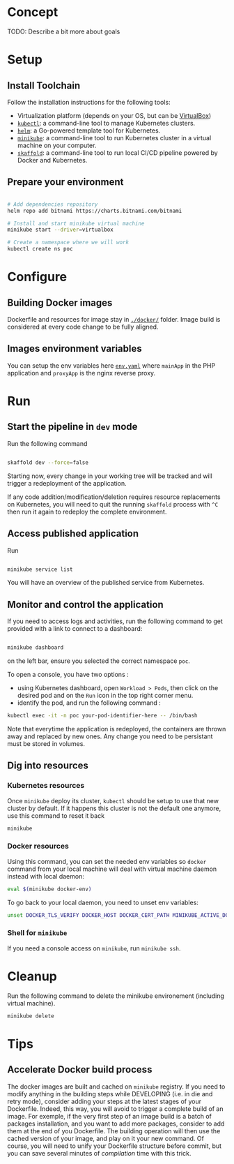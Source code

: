 # Concept

TODO: Describe a bit more about goals


# Setup

## Install Toolchain

Follow the installation instructions for the following tools:
* Virtualization platform (depends on your OS, but can be [VirtualBox](https://www.virtualbox.org/))
* [`kubectl`](https://kubernetes.io/docs/tasks/tools/install-kubectl/): a command-line tool to manage Kubernetes clusters.
* [`helm`](https://helm.sh/docs/intro/install/): a Go-powered template tool for Kubernetes.
* [`minikube`](https://kubernetes.io/docs/tasks/tools/install-minikube/): a command-line tool to run Kubernetes cluster in a virtual machine on your computer.
* [`skaffold`](https://skaffold.dev/docs/install/): a command-line tool to run local CI/CD pipeline powered by Docker and Kubernetes.

## Prepare your environment

```bash

# Add dependencies repository
helm repo add bitnami https://charts.bitnami.com/bitnami 

# Install and start minikube virtual machine
minikube start --driver=virtualbox

# Create a namespace where we will work
kubectl create ns poc

```

# Configure

## Building Docker images

Dockerfile and resources for image stay in [`./docker/`](./docker/) folder. Image build is considered at every code change to be fully aligned.

## Images environment variables

You can setup the env variables here [`env.yaml`](./env.yaml) where `mainApp` in the PHP application and `proxyApp` is the nginx reverse proxy.

# Run

## Start the pipeline in `dev` mode

Run the following command

```bash

skaffold dev --force=false

```

Starting now, every change in your working tree will be tracked and will trigger a redeployment of the application.

If any code addition/modification/deletion requires resource replacements on Kubernetes, you will need to quit the running `skaffold` process with `^C` then run it again to redeploy the complete environment.

## Access published application

Run 

```bash

minikube service list

```

You will have an overview of the published service from Kubernetes.

## Monitor and control the application

If you need to access logs and activities, run the following command to get provided with a link to connect to a dashboard:

```bash

minikube dashboard

```
on the left bar, ensure you selected the correct namespace `poc`. 

To open a console, you have two options :
* using Kubernetes dashboard, open `Workload > Pods`, then click on the desired pod and on the `Run` icon in the top right corner menu.
* identify the pod, and run the following command :
```bash
kubectl exec -it -n poc your-pod-identifier-here -- /bin/bash
```

Note that everytime the application is redeployed, the containers are thrown away and replaced by new ones. Any change you need to be persistant must be stored in volumes.

## Dig into resources

### Kubernetes resources

Once `minikube` deploy its cluster, `kubectl` should be setup to use that new cluster by default. If it happens this cluster is not the default one anymore, use this command to reset it back
 ```bash
minikube 
 ```

### Docker resources 

Using this command, you can set the needed env variables so `docker` command from your local machine will deal with virtual machine daemon instead with local daemon:
```bash
eval $(minikube docker-env)
```

To go back to your local daemon, you need to unset env variables:
```bash
unset DOCKER_TLS_VERIFY DOCKER_HOST DOCKER_CERT_PATH MINIKUBE_ACTIVE_DOCKERD
```

### Shell for `minikube`

If you need a console access on `minikube`, run `minikube ssh`.

# Cleanup 

Run the following command to delete the minikube environement (including virtual machine).

```bash
minikube delete
```

# Tips

## Accelerate Docker build process
The docker images are built and cached on `minikube` registry. If you need to modify anything in the building steps while DEVELOPING (i.e. in die and retry mode), consider adding your steps at the latest stages of your Dockerfile. Indeed, this way, you will avoid to trigger a complete build of an image. 
For exemple, if the very first step of an image build is a batch of packages installation, and you want to add more packages, consider to add them at the end of you Dockerfile. The building operation will then use the cached version of your image, and play on it your new command. 
Of course, you will need to unify your Dockerfile structure before commit, but you can save several minutes of *compilation* time with this trick. 
